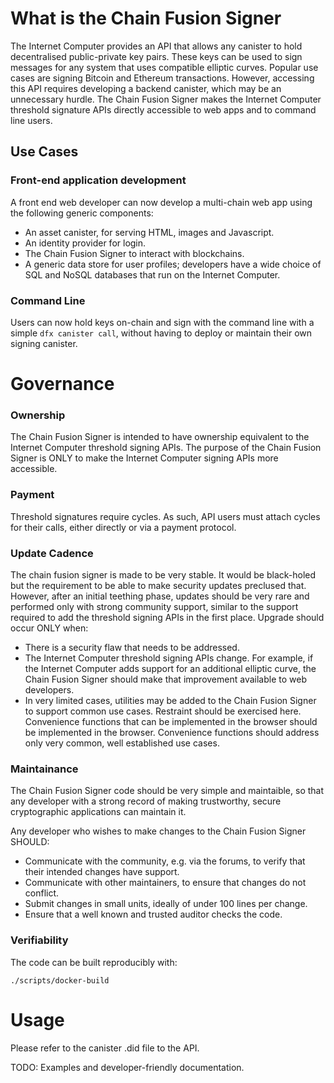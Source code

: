 # What is the Chain Fusion Signer

The Internet Computer provides an API that allows any canister to hold decentralised public-private key pairs.  These keys can be used to sign messages for any system that uses compatible elliptic curves.  Popular use cases are signing Bitcoin and Ethereum transactions.  However, accessing this API requires developing a backend canister, which may be an unnecessary hurdle.  The Chain Fusion Signer makes the Internet Computer threshold signature APIs directly accessible to web apps and to command line users.

## Use Cases

### Front-end application development

A front end web developer can now develop a multi-chain web app using the following generic components:

- An asset canister, for serving HTML, images and Javascript.
- An identity provider for login.
- The Chain Fusion Signer to interact with blockchains.
- A generic data store for user profiles; developers have a wide choice of SQL and NoSQL databases that run on the Internet Computer.

### Command Line

Users can now hold keys on-chain and sign with the command line with a simple `dfx canister call`, without having to deploy or maintain their own signing canister.

# Governance
### Ownership
The Chain Fusion Signer is intended to have ownership equivalent to the Internet Computer threshold signing APIs.  The purpose of the Chain Fusion Signer is ONLY to make the Internet Computer signing APIs more accessible.

### Payment
Threshold signatures require cycles.  As such, API users must attach cycles for their calls, either directly or via a payment protocol.

### Update Cadence
The chain fusion signer is made to be very stable.  It would be black-holed but the requirement to be able to make security updates preclused that.  However, after an initial teething phase, updates should be very rare and performed only with strong community support, similar to the support required to add the threshold signing APIs in the first place.  Upgrade should occur ONLY when:

* There is a security flaw that needs to be addressed.
* The Internet Computer threshold signing APIs change.  For example, if the Internet Computer adds support for an additional elliptic curve, the Chain Fusion Signer should make that improvement available to web developers.
* In very limited cases, utilities may be added to the Chain Fusion Signer to support common use cases.  Restraint should be exercised here.  Convenience functions that can be implemented in the browser should be implemented in the browser.  Convenience functions should address only very common, well established use cases.

### Maintainance
The Chain Fusion Signer code should be very simple and maintaible, so that any developer with a strong record of making trustworthy, secure cryptographic applications can maintain it.

Any developer who wishes to make changes to the Chain Fusion Signer SHOULD:

- Communicate with the community, e.g. via the forums, to verify that their intended changes have support.
- Communicate with other maintainers, to ensure that changes do not conflict.
- Submit changes in small units, ideally of under 100 lines per change.
- Ensure that a well known and trusted auditor checks the code.

### Verifiability

The code can be built reproducibly with:
```
./scripts/docker-build
```

# Usage
Please refer to the canister .did file to the API.

TODO: Examples and developer-friendly documentation.